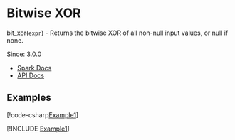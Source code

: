 ﻿# Bitwise XOR

bit_xor(`expr`) - Returns the bitwise XOR of all non-null input values, or null if
none.

Since: 3.0.0

* [Spark Docs](https://spark.apache.org/docs/latest/api/sql/index.html#bit_xor)
* [API Docs](xref:TypedSpark.NET.Columns.TypedIntegralColumn`3.BitwiseXOR*)

## Examples

[!code-csharp[Example1](../../../TypedSpark.NET.Tests/Examples/BitwiseXOr.cs#Example1)]

[!INCLUDE [Example1](../../../TypedSpark.NET.Tests/Examples/__examples__/BitwiseXOr.Case1.md)]
